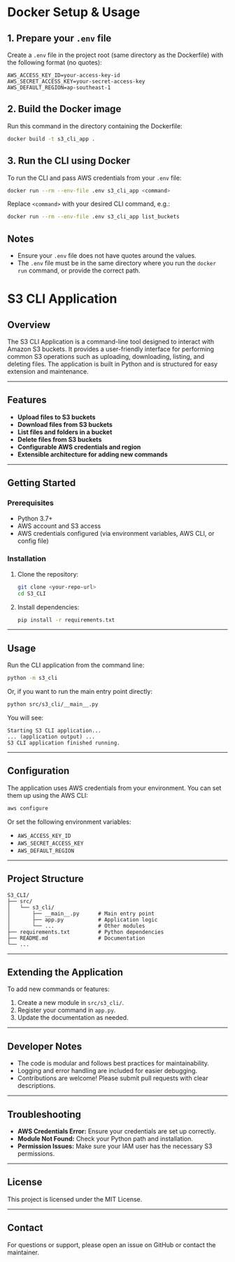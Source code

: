 # Docker Setup & Usage

## 1. Prepare your `.env` file

Create a `.env` file in the project root (same directory as the Dockerfile) with the following format (no quotes):

```
AWS_ACCESS_KEY_ID=your-access-key-id
AWS_SECRET_ACCESS_KEY=your-secret-access-key
AWS_DEFAULT_REGION=ap-southeast-1
```

## 2. Build the Docker image

Run this command in the directory containing the Dockerfile:

```sh
docker build -t s3_cli_app .
```

## 3. Run the CLI using Docker

To run the CLI and pass AWS credentials from your `.env` file:

```sh
docker run --rm --env-file .env s3_cli_app <command>
```

Replace `<command>` with your desired CLI command, e.g.:

```sh
docker run --rm --env-file .env s3_cli_app list_buckets
```

## Notes
- Ensure your `.env` file does not have quotes around the values.
- The `.env` file must be in the same directory where you run the `docker run` command, or provide the correct path.

# S3 CLI Application

## Overview

The S3 CLI Application is a command-line tool designed to interact with Amazon S3 buckets. It provides a user-friendly interface for performing common S3 operations such as uploading, downloading, listing, and deleting files. The application is built in Python and is structured for easy extension and maintenance.

---

## Features

- **Upload files to S3 buckets**
- **Download files from S3 buckets**
- **List files and folders in a bucket**
- **Delete files from S3 buckets**
- **Configurable AWS credentials and region**
- **Extensible architecture for adding new commands**

---

## Getting Started

### Prerequisites
- Python 3.7+
- AWS account and S3 access
- AWS credentials configured (via environment variables, AWS CLI, or config file)

### Installation

1. Clone the repository:
   ```sh
   git clone <your-repo-url>
   cd S3_CLI
   ```
2. Install dependencies:
   ```sh
   pip install -r requirements.txt
   ```

---

## Usage

Run the CLI application from the command line:

```sh
python -m s3_cli
```

Or, if you want to run the main entry point directly:

```sh
python src/s3_cli/__main__.py
```

You will see:
```
Starting S3 CLI application...
... (application output) ...
S3 CLI application finished running.
```

---

## Configuration

The application uses AWS credentials from your environment. You can set them up using the AWS CLI:

```sh
aws configure
```

Or set the following environment variables:
- `AWS_ACCESS_KEY_ID`
- `AWS_SECRET_ACCESS_KEY`
- `AWS_DEFAULT_REGION`

---

## Project Structure

```
S3_CLI/
├── src/
│   └── s3_cli/
│       ├── __main__.py      # Main entry point
│       ├── app.py           # Application logic
│       └── ...              # Other modules
├── requirements.txt         # Python dependencies
├── README.md                # Documentation
└── ...
```

---

## Extending the Application

To add new commands or features:
1. Create a new module in `src/s3_cli/`.
2. Register your command in `app.py`.
3. Update the documentation as needed.

---

## Developer Notes

- The code is modular and follows best practices for maintainability.
- Logging and error handling are included for easier debugging.
- Contributions are welcome! Please submit pull requests with clear descriptions.

---

## Troubleshooting

- **AWS Credentials Error:** Ensure your credentials are set up correctly.
- **Module Not Found:** Check your Python path and installation.
- **Permission Issues:** Make sure your IAM user has the necessary S3 permissions.

---

## License

This project is licensed under the MIT License.

---

## Contact

For questions or support, please open an issue on GitHub or contact the maintainer.
